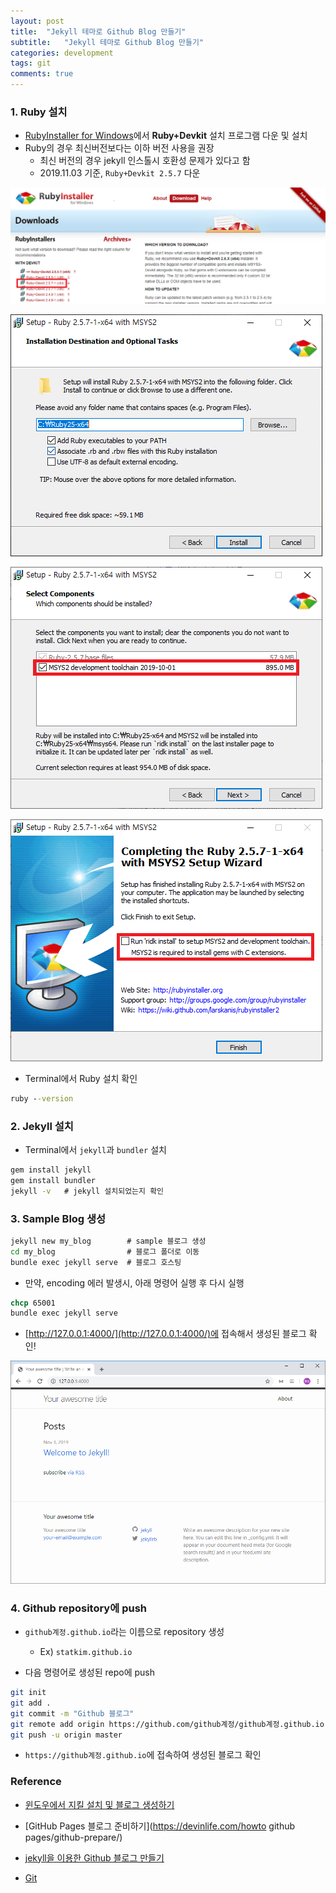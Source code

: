 ```yaml
---
layout: post
title:  "Jekyll 테마로 Github Blog 만들기"
subtitle:   "Jekyll 테마로 Github Blog 만들기"
categories: development
tags: git
comments: true
---
```




### 1. Ruby 설치

- [RubyInstaller for Windows](https://rubyinstaller.org/downloads/)에서 **Ruby+Devkit** 설치 프로그램 다운 및 설치
- Ruby의 경우 최신버전보다는 이하 버전 사용을 권장
  - 최신 버전의 경우 jekyll 인스톨시 호환성 문제가 있다고 함
  - 2019.11.03 기준, `Ruby+Devkit 2.5.7` 다운

![Ruby Install](https://github.com/statKim/TIL/blob/master/Git/images/blog_1.png?raw=true)

![Ruby Install](https://github.com/statKim/TIL/blob/master/Git/images/blog_3.png?raw=true)

![Ruby Install](https://github.com/statKim/TIL/blob/master/Git/images/blog_4.png?raw=true)

![Ruby Install](https://github.com/statKim/TIL/blob/master/Git/images/blog_5.png?raw=true)

- Terminal에서 Ruby 설치 확인

```cmd
ruby --version
```



### 2. Jekyll 설치

- Terminal에서 `jekyll`과 `bundler` 설치

```cmd
gem install jekyll
gem install bundler
jekyll -v   # jekyll 설치되었는지 확인
```



### 3. Sample Blog 생성

```cmd
jekyll new my_blog        # sample 블로그 생성
cd my_blog                # 블로그 폴더로 이동
bundle exec jekyll serve  # 블로그 호스팅
```

- 만약, encoding 에러 발생시, 아래 명령어 실행 후 다시 실행

```cmd
chcp 65001
bundle exec jekyll serve
```

- [http://127.0.0.1:4000/](http://127.0.0.1:4000/)에 접속해서 생성된 블로그 확인!

![Sample Blog](https://github.com/statKim/TIL/blob/master/Git/images/blog_2.png?raw=true)



### 4. Github repository에 push

- `github계정.github.io`라는 이름으로 repository 생성
  - Ex) `statkim.github.io`

- 다음 명령어로 생성된 repo에 push

```bash
git init
git add .
git commit -m "Github 블로그"
git remote add origin https://github.com/github계정/github계정.github.io
git push -u origin master
```

- `https://github계정.github.io`에 접속하여 생성된 블로그 확인



### Reference

- [윈도우에서 지킬 설치 및 블로그 생성하기](https://shryu8902.github.io/_posts/2018-06-22-jekyll-on-windows/)

- [GitHub Pages 블로그 준비하기](https://devinlife.com/howto github pages/github-prepare/)

- [jekyll을 이용한 Github 블로그 만들기](http://labs.brandi.co.kr/2018/05/14/chunbs.html)

- [Git](https://jrcho.github.io/2018/01/20/Git.html)


